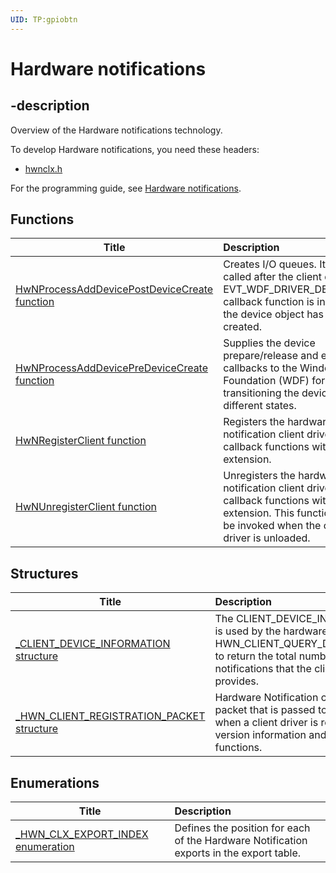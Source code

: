 ```yaml
---
UID: TP:gpiobtn
---
```


# Hardware notifications

## -description
Overview of the Hardware notifications technology.

To develop Hardware notifications, you need these headers:

 * [hwnclx.h](..\hwnclx\index.md)

For the programming guide, see [Hardware notifications](https://docs.microsoft.com/en-us/windows-hardware/drivers/gpiobtn).

## Functions

| Title   | Description   |
| ---- |:---- |
| [HwNProcessAddDevicePostDeviceCreate function](..\hwnclx\nf-hwnclx-hwnprocessadddevicepostdevicecreate.md) | Creates I/O queues. It should be called after the client driver’s EVT_WDF_DRIVER_DEVICE_ADD callback function is invoked and the device object has been created. |
| [HwNProcessAddDevicePreDeviceCreate function](..\hwnclx\nf-hwnclx-hwnprocessadddevicepredevicecreate.md) | Supplies the device prepare/release and entry/exit callbacks to the Windows Driver Foundation (WDF) for transitioning the device into different states. |
| [HwNRegisterClient function](..\hwnclx\nf-hwnclx-hwnregisterclient.md) | Registers the hardware notification client driver and its callback functions with the class extension. |
| [HwNUnregisterClient function](..\hwnclx\nf-hwnclx-hwnunregisterclient.md) | Unregisters the hardware notification client driver and its callback functions with the class extension. This function should be invoked when the client driver is unloaded. |

## Structures

| Title   | Description   |
| ---- |:---- |
| [_CLIENT_DEVICE_INFORMATION structure](..\hwnclx\ns-hwnclx-_client_device_information.md) | The CLIENT_DEVICE_INFORMATION structure is used by the hardware notification callback HWN_CLIENT_QUERY_DEVICE_INFORMATION to return the total number of hardware notifications that the client device driver provides. |
| [_HWN_CLIENT_REGISTRATION_PACKET structure](..\hwnclx\ns-hwnclx-_hwn_client_registration_packet.md) | Hardware Notification client driver registration packet that is passed to the class extension when a client driver is registered. Contains version information and client driver callback functions. |

## Enumerations

| Title   | Description   |
| ---- |:---- |
| [_HWN_CLX_EXPORT_INDEX enumeration](..\hwnclx\ne-hwnclx-_hwn_clx_export_index.md) | Defines the position for each of the Hardware Notification exports in the export table. |
